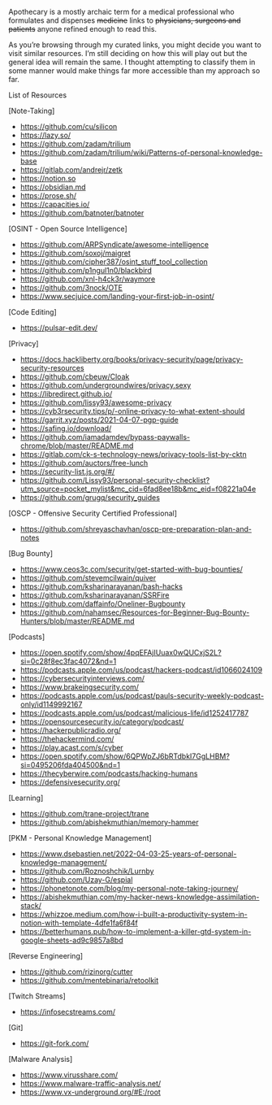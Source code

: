 Apothecary is a mostly archaic term for a medical professional who formulates and dispenses ~~medicine~~ links to ~~physicians, surgeons and patients~~ anyone refined enough to read this.

As you’re browsing through my curated links, you might decide you want to visit similar resources. I’m still deciding on how this will play out but the general idea will remain the same. I thought attempting to classify them in some manner would make things far more accessible than my approach so far.

List of Resources



[Note-Taking]
- https://github.com/cu/silicon
- https://lazy.so/
- https://github.com/zadam/trilium
- https://github.com/zadam/trilium/wiki/Patterns-of-personal-knowledge-base
- https://gitlab.com/andrejr/zetk
- https://notion.so
- https://obsidian.md
- https://prose.sh/
- https://capacities.io/
- https://github.com/batnoter/batnoter

[OSINT - Open Source Intelligence]
- https://github.com/ARPSyndicate/awesome-intelligence
- https://github.com/soxoj/maigret
- https://github.com/cipher387/osint_stuff_tool_collection
- https://github.com/p1ngul1n0/blackbird
- https://github.com/xnl-h4ck3r/waymore
- https://github.com/3nock/OTE
- https://www.secjuice.com/landing-your-first-job-in-osint/

[Code Editing]
- https://pulsar-edit.dev/

[Privacy]
- https://docs.hackliberty.org/books/privacy-security/page/privacy-security-resources
- https://github.com/cbeuw/Cloak
- https://github.com/undergroundwires/privacy.sexy
- https://libredirect.github.io/
- https://github.com/lissy93/awesome-privacy
- https://cyb3rsecurity.tips/p/-online-privacy-to-what-extent-should
- https://garrit.xyz/posts/2021-04-07-pgp-guide
- https://safing.io/download/
- https://github.com/iamadamdev/bypass-paywalls-chrome/blob/master/README.md
- https://gitlab.com/ck-s-technology-news/privacy-tools-list-by-cktn
- https://github.com/auctors/free-lunch
- https://security-list.js.org/#/
- https://github.com/Lissy93/personal-security-checklist?utm_source=pocket_mylist&mc_cid=6fad8ee18b&mc_eid=f08221a04e
- https://github.com/grugq/security_guides

[OSCP - Offensive Security Certified Professional]
- https://github.com/shreyaschavhan/oscp-pre-preparation-plan-and-notes

[Bug Bounty]
- https://www.ceos3c.com/security/get-started-with-bug-bounties/
- https://github.com/stevemcilwain/quiver
- https://github.com/ksharinarayanan/bash-hacks
- https://github.com/ksharinarayanan/SSRFire
- https://github.com/daffainfo/Oneliner-Bugbounty
- https://github.com/nahamsec/Resources-for-Beginner-Bug-Bounty-Hunters/blob/master/README.md

[Podcasts]
- https://open.spotify.com/show/4pqEFAjIUuax0wQUCxjS2L?si=0c28f8ec3fac4072&nd=1
- https://podcasts.apple.com/us/podcast/hackers-podcast/id1066024109
- https://cybersecurityinterviews.com/
- https://www.brakeingsecurity.com/
- https://podcasts.apple.com/us/podcast/pauls-security-weekly-podcast-only/id1149992167
- https://podcasts.apple.com/us/podcast/malicious-life/id1252417787
- https://opensourcesecurity.io/category/podcast/
- https://hackerpublicradio.org/
- https://thehackermind.com/
- https://play.acast.com/s/cyber
- https://open.spotify.com/show/6QPWpZJ6bRTdbkI7GgLHBM?si=0495206fda404500&nd=1
- https://thecyberwire.com/podcasts/hacking-humans
- https://defensivesecurity.org/

[Learning]
- https://github.com/trane-project/trane
- https://github.com/abishekmuthian/memory-hammer

[PKM - Personal Knowledge Management]
- https://www.dsebastien.net/2022-04-03-25-years-of-personal-knowledge-management/
- https://github.com/Roznoshchik/Lurnby
- https://github.com/Uzay-G/espial
- https://phonetonote.com/blog/my-personal-note-taking-journey/
- https://abishekmuthian.com/my-hacker-news-knowledge-assimilation-stack/
- https://whizzoe.medium.com/how-i-built-a-productivity-system-in-notion-with-template-4dfe1fa6f84f
- https://betterhumans.pub/how-to-implement-a-killer-gtd-system-in-google-sheets-ad9c9857a8bd

[Reverse Engineering]
- https://github.com/rizinorg/cutter
- https://github.com/mentebinaria/retoolkit

[Twitch Streams]
- https://infosecstreams.com/

[Git]
- https://git-fork.com/

[Malware Analysis]
- https://www.virusshare.com/
- https://www.malware-traffic-analysis.net/
- https://www.vx-underground.org/#E:/root
